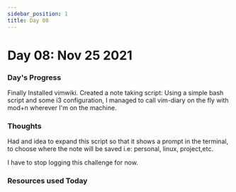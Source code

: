 ```yaml
---
sidebar_position: 1
title: Day 08
---
```


# Day 08: Nov 25 2021

### Day's Progress

Finally Installed vimwiki.
Created a note taking script:
Using a simple bash script and some i3 configuration, I managed to call
vim-diary on the fly with mod+n wherever I'm on the machine.

### Thoughts

Had and idea to expand this script so that it shows a prompt in the terminal,
to choose where the note will be saved i.e: personal, linux, project,etc.

I have to stop logging this challenge for now.

### Resources used Today
